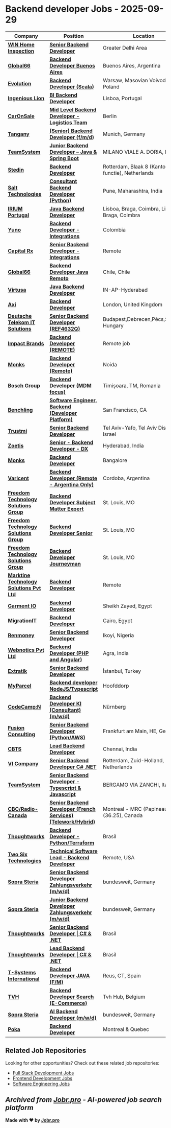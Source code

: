# Backend developer Jobs - 2025-09-29

| Company | Position | Location | Type | Date |
| ------- | -------- | -------- | ---- | ------ |
| **[WIN Home Inspection](https://wini.com/)** | **[Senior Backend Developer](https://jobr.pro/job/28848498/senior-backend-developer?utm_source=github&utm_medium=repo&utm_campaign=github-backend-jobs)** | Greater Delhi Area | Remote | Sep 26 |
| **[Global66](https://global66.com/)** | **[Backend Developer Buenos Aires](https://jobr.pro/job/28871233/backend-developer-buenos-aires?utm_source=github&utm_medium=repo&utm_campaign=github-backend-jobs)** | Buenos Aires, Argentina | On Site | Sep 26 |
| **[Evolution](https://www.evolution.com)** | **[Backend Developer (Scala)](https://jobr.pro/job/28850743/backend-developer-scala?utm_source=github&utm_medium=repo&utm_campaign=github-backend-jobs)** | Warsaw, Masovian Voivodeship, Poland | On Site | Sep 26 |
| **[Ingenious Lion](https://www.ingeniouslion.com/)** | **[BI Backend Developer](https://jobr.pro/job/28799662/bi-backend-developer?utm_source=github&utm_medium=repo&utm_campaign=github-backend-jobs)** | Lisboa, Portugal | On Site | Sep 26 |
| **[CarOnSale](https://www.caronsale.com/)** | **[Mid Level Backend Developer - Logistics Team](https://jobr.pro/job/28844053/mid-level-backend-developer-logistics-team?utm_source=github&utm_medium=repo&utm_campaign=github-backend-jobs)** | Berlin | On Site | Sep 26 |
| **[Tangany](https://tangany.com/)** | **[(Senior) Backend Developer (f/m/d)](https://jobr.pro/job/28795236/senior-backend-developer-fmd?utm_source=github&utm_medium=repo&utm_campaign=github-backend-jobs)** | Munich, Germany | On Site | Sep 26 |
| **[TeamSystem](https://www.teamsystem.com/)** | **[Junior Backend Developer – Java & Spring Boot](https://jobr.pro/job/28790820/junior-backend-developer-java-spring-boot?utm_source=github&utm_medium=repo&utm_campaign=github-backend-jobs)** | MILANO VIALE A. DORIA, Italy | On Site | Sep 26 |
| **[Stedin](https://www.stedin.net/)** | **[Backend Developer](https://jobr.pro/job/28832115/backend-developer?utm_source=github&utm_medium=repo&utm_campaign=github-backend-jobs)** | Rotterdam, Blaak 8 (Kantoor functie), Netherlands | On Site | Sep 26 |
| **[Salt Technologies](https://www.salttechno.com)** | **[Consultant Backend Developer (Python)](https://jobr.pro/job/28807009/consultant-backend-developer-python?utm_source=github&utm_medium=repo&utm_campaign=github-backend-jobs)** | Pune, Maharashtra, India | On Site | Sep 26 |
| **[IRIUM Portugal](https://www.irium.pt/)** | **[Java Backend Developer](https://jobr.pro/job/28796274/java-backend-developer?utm_source=github&utm_medium=repo&utm_campaign=github-backend-jobs)** | Lisboa, Braga, Coimbra, Lisboa, Braga, Coimbra | On Site | Sep 26 |
| **[Yuno](https://www.y.uno/)** | **[Backend Developer - Integrations](https://jobr.pro/job/28754667/backend-developer-integrations?utm_source=github&utm_medium=repo&utm_campaign=github-backend-jobs)** | Colombia | Remote | Sep 25 |
| **[Capital Rx](https://capitalrx.com/)** | **[Senior Backend Developer - Integrations](https://jobr.pro/job/28762823/senior-backend-developer-integrations?utm_source=github&utm_medium=repo&utm_campaign=github-backend-jobs)** | Remote | Remote | Sep 25 |
| **[Global66](https://global66.com/)** | **[Backend Developer Java Remoto](https://jobr.pro/job/28796665/backend-developer-java-remoto?utm_source=github&utm_medium=repo&utm_campaign=github-backend-jobs)** | Chile, Chile | Remote | Sep 25 |
| **[Virtusa](https://www.virtusa.com/)** | **[Java Backend Developer](https://jobr.pro/job/28717003/java-backend-developer?utm_source=github&utm_medium=repo&utm_campaign=github-backend-jobs)** | IN-AP-Hyderabad | On Site | Sep 25 |
| **[Axi](https://www.axi.com/)** | **[Backend Developer](https://jobr.pro/job/28769660/backend-developer?utm_source=github&utm_medium=repo&utm_campaign=github-backend-jobs)** | London, United Kingdom | On Site | Sep 25 |
| **[Deutsche Telekom IT Solutions](https://www.deutschetelekomitsolutions.hu)** | **[Senior Backend Developer (REF4632Q)](https://jobr.pro/job/28773257/senior-backend-developer-ref4632q?utm_source=github&utm_medium=repo&utm_campaign=github-backend-jobs)** | Budapest,Debrecen,Pécs,Szeged, Hungary | On Site | Sep 25 |
| **[Impact Brands](https://www.theimpactbrands.com/)** | **[Backend Developer (REMOTE)](https://jobr.pro/job/28754994/backend-developer-remote?utm_source=github&utm_medium=repo&utm_campaign=github-backend-jobs)** | Remote job | Remote | Sep 25 |
| **[Monks](https://www.monks.com/)** | **[Backend Developer (Remote)](https://jobr.pro/job/28757689/backend-developer-remote?utm_source=github&utm_medium=repo&utm_campaign=github-backend-jobs)** | Noida | Remote | Sep 25 |
| **[Bosch Group](https://www.bosch.com)** | **[Backend Developer (MDM focus)](https://jobr.pro/job/28689283/backend-developer-mdm-focus?utm_source=github&utm_medium=repo&utm_campaign=github-backend-jobs)** | Timișoara, TM, Romania | On Site | Sep 25 |
| **[Benchling](https://www.benchling.com/)** | **[Software Engineer, Backend (Developer Platform)](https://jobr.pro/job/28677901/software-engineer-backend-developer-platform?utm_source=github&utm_medium=repo&utm_campaign=github-backend-jobs)** | San Francisco, CA | On Site | Sep 25 |
| **[Trustmi](https://trustmi.ai/)** | **[Senior Backend Developer](https://jobr.pro/job/28696135/senior-backend-developer?utm_source=github&utm_medium=repo&utm_campaign=github-backend-jobs)** | Tel Aviv-Yafo, Tel Aviv District, Israel | On Site | Sep 25 |
| **[Zoetis](https://www.zoetis.com/)** | **[Senior - Backend Developer - DX](https://jobr.pro/job/28730294/senior-backend-developer-dx?utm_source=github&utm_medium=repo&utm_campaign=github-backend-jobs)** | Hyderabad, India | On Site | Sep 25 |
| **[Monks](https://www.monks.com/)** | **[Backend Developer](https://jobr.pro/job/28679820/backend-developer?utm_source=github&utm_medium=repo&utm_campaign=github-backend-jobs)** | Bangalore | On Site | Sep 24 |
| **[Varicent](https://www.varicent.com/)** | **[Backend Developer (Remote - Argentina Only)](https://jobr.pro/job/28670150/backend-developer-remote-argentina-only?utm_source=github&utm_medium=repo&utm_campaign=github-backend-jobs)** | Cordoba, Argentina | Remote | Sep 24 |
| **[Freedom Technology Solutions Group](https://goftsg.com/)** | **[Backend Developer Subject Matter Expert](https://jobr.pro/job/28671455/backend-developer-subject-matter-expert?utm_source=github&utm_medium=repo&utm_campaign=github-backend-jobs)** | St. Louis, MO | On Site | Sep 24 |
| **[Freedom Technology Solutions Group](https://goftsg.com/)** | **[Backend Developer Senior](https://jobr.pro/job/28671454/backend-developer-senior?utm_source=github&utm_medium=repo&utm_campaign=github-backend-jobs)** | St. Louis, MO | On Site | Sep 24 |
| **[Freedom Technology Solutions Group](https://goftsg.com/)** | **[Backend Developer Journeyman](https://jobr.pro/job/28671453/backend-developer-journeyman?utm_source=github&utm_medium=repo&utm_campaign=github-backend-jobs)** | St. Louis, MO | On Site | Sep 24 |
| **[Marktine Technology Solutions Pvt Ltd](https://marktine.com/)** | **[Backend Developer](https://jobr.pro/job/28635380/backend-developer?utm_source=github&utm_medium=repo&utm_campaign=github-backend-jobs)** | Remote | Remote | Sep 24 |
| **[Garment IO](https://garment.io)** | **[Backend Developer](https://jobr.pro/job/28634321/backend-developer?utm_source=github&utm_medium=repo&utm_campaign=github-backend-jobs)** | Sheikh Zayed, Egypt | On Site | Sep 24 |
| **[MigrationIT](https://www.migrationit.com/)** | **[Backend Developer](https://jobr.pro/job/28632484/backend-developer?utm_source=github&utm_medium=repo&utm_campaign=github-backend-jobs)** | Cairo, Egypt | On Site | Sep 24 |
| **[Renmoney](https://renmoney.com/)** | **[Senior Backend Developer](https://jobr.pro/job/28632152/senior-backend-developer?utm_source=github&utm_medium=repo&utm_campaign=github-backend-jobs)** | Ikoyi, Nigeria | On Site | Sep 24 |
| **[Webnotics Pvt Ltd](https://webnotics.solutions/)** | **[Backend Developer (PHP and Angular)](https://jobr.pro/job/28631779/backend-developer-php-and-angular?utm_source=github&utm_medium=repo&utm_campaign=github-backend-jobs)** | Agra, India | On Site | Sep 24 |
| **[Extratik](https://extratik.com/)** | **[Senior Backend Developer](https://jobr.pro/job/28631636/senior-backend-developer?utm_source=github&utm_medium=repo&utm_campaign=github-backend-jobs)** | İstanbul, Turkey | On Site | Sep 24 |
| **[MyParcel](https://www.myparcel.nl/)** | **[Backend developer NodeJS/Typescript](https://jobr.pro/job/28653070/backend-developer-nodejstypescript?utm_source=github&utm_medium=repo&utm_campaign=github-backend-jobs)** | Hoofddorp | On Site | Sep 24 |
| **[CodeCamp:N](https://codecamp-n.com/)** | **[Backend Developer KI (Consultant) (m/w/d)](https://jobr.pro/job/28685859/backend-developer-ki-consultant-mwd?utm_source=github&utm_medium=repo&utm_campaign=github-backend-jobs)** | Nürnberg | On Site | Sep 24 |
| **[Fusion Consulting](https://www.fusion-cons.com)** | **[Senior Backend Developer (Python/AWS)](https://jobr.pro/job/28625791/senior-backend-developer-pythonaws?utm_source=github&utm_medium=repo&utm_campaign=github-backend-jobs)** | Frankfurt am Main, HE, Germany | On Site | Sep 24 |
| **[CBTS](https://www.cbts.com/)** | **[Lead Backend Developer](https://jobr.pro/job/28610966/lead-backend-developer?utm_source=github&utm_medium=repo&utm_campaign=github-backend-jobs)** | Chennai, India | On Site | Sep 24 |
| **[VI Company](https://www.vicompany.nl/)** | **[Senior Backend Developer C# .NET](https://jobr.pro/job/28668994/senior-backend-developer-c-net?utm_source=github&utm_medium=repo&utm_campaign=github-backend-jobs)** | Rotterdam, Zuid-Holland, Netherlands | On Site | Sep 24 |
| **[TeamSystem](https://www.teamsystem.com/)** | **[Senior Backend Developer - Typescript & Javascript](https://jobr.pro/job/28617712/senior-backend-developer-typescript-javascript?utm_source=github&utm_medium=repo&utm_campaign=github-backend-jobs)** | BERGAMO VIA ZANCHI, Italy | On Site | Sep 24 |
| **[CBC/Radio-Canada](https://cbc.radio-canada.ca/)** | **[Senior Backend Developer (French Services) (Telework/Hybrid)](https://jobr.pro/job/28637932/senior-backend-developer-french-services-teleworkhybrid?utm_source=github&utm_medium=repo&utm_campaign=github-backend-jobs)** | Montreal - MRC (Papineau) (36.25), Canada | On Site | Sep 24 |
| **[Thoughtworks](https://www.thoughtworks.com/)** | **[Backend Developer - Python/Terraform](https://jobr.pro/job/28596707/backend-developer-pythonterraform?utm_source=github&utm_medium=repo&utm_campaign=github-backend-jobs)** | Brasil | On Site | Sep 23 |
| **[Two Six Technologies](https://twosixtech.com/)** | **[Technical Software Lead - Backend Developer](https://jobr.pro/job/28583237/technical-software-lead-backend-developer?utm_source=github&utm_medium=repo&utm_campaign=github-backend-jobs)** | Remote, USA | Remote | Sep 23 |
| **[Sopra Steria](https://www.soprasteria.com)** | **[Senior Backend Developer Zahlungsverkehr (m/w/d)](https://jobr.pro/job/28595478/senior-backend-developer-zahlungsverkehr-mwd?utm_source=github&utm_medium=repo&utm_campaign=github-backend-jobs)** | bundesweit, Germany | Remote | Sep 23 |
| **[Sopra Steria](https://www.soprasteria.com)** | **[Junior Backend Developer Zahlungsverkehr (m/w/d)](https://jobr.pro/job/28595482/junior-backend-developer-zahlungsverkehr-mwd?utm_source=github&utm_medium=repo&utm_campaign=github-backend-jobs)** | bundesweit, Germany | Remote | Sep 23 |
| **[Thoughtworks](https://www.thoughtworks.com/)** | **[Senior Backend Developer \| C# & .NET](https://jobr.pro/job/28579301/senior-backend-developer-c-net?utm_source=github&utm_medium=repo&utm_campaign=github-backend-jobs)** | Brasil | On Site | Sep 23 |
| **[Thoughtworks](https://www.thoughtworks.com/)** | **[Lead Backend Developer \| C# & .NET](https://jobr.pro/job/28579296/lead-backend-developer-c-net?utm_source=github&utm_medium=repo&utm_campaign=github-backend-jobs)** | Brasil | Remote | Sep 23 |
| **[T-Systems International](https://www.t-systems.com)** | **[Backend Developer JAVA (F/M)](https://jobr.pro/job/28589780/backend-developer-java-fm?utm_source=github&utm_medium=repo&utm_campaign=github-backend-jobs)** | Reus, CT, Spain | On Site | Sep 23 |
| **[TVH](https://www.tvh.com/)** | **[Backend Developer Search (E-Commerce)](https://jobr.pro/job/28496726/backend-developer-search-e-commerce?utm_source=github&utm_medium=repo&utm_campaign=github-backend-jobs)** | Tvh Hub, Belgium | On Site | Sep 23 |
| **[Sopra Steria](https://www.soprasteria.com)** | **[AI Backend Developer (m/w/d)](https://jobr.pro/job/28469463/ai-backend-developer-mwd?utm_source=github&utm_medium=repo&utm_campaign=github-backend-jobs)** | bundesweit, Germany | Remote | Sep 22 |
| **[Poka](https://www.poka.io/)** | **[Backend Developer](https://jobr.pro/job/28478340/backend-developer?utm_source=github&utm_medium=repo&utm_campaign=github-backend-jobs)** | Montreal & Quebec | Remote | Sep 22 |

## Related Job Repositories

Looking for other opportunities? Check out these related job repositories:

- [Full Stack Development Jobs](https://github.com/jobs-jobr-pro/Full-Stack-Development-Jobs)
- [Frontend Development Jobs](https://github.com/jobs-jobr-pro/Frontend-Development-Jobs)
- [Software Engineering Jobs](https://github.com/jobs-jobr-pro/Software-Engineering-Jobs)



*Archived from [Jobr.pro](https://jobr.pro?utm_source=github&utm_medium=repo&utm_campaign=github-backend-jobs) - AI-powered job search platform*
---

**Made with ❤️ by [Jobr.pro](https://jobr.pro?utm_source=github&utm_medium=repo&utm_campaign=github-backend-jobs)**